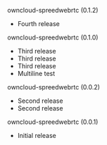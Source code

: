 owncloud-spreedwebrtc (0.1.2)
* Fourth release

owncloud-spreedwebrtc (0.1.0)
* Third release
* Third release
* Third release
* Multiline
  test

owncloud-spreedwebrtc (0.0.2)
* Second release
* Second release

owncloud-spreedwebrtc (0.0.1)
* Initial release
